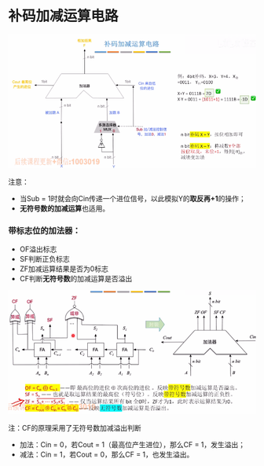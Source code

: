 # 补码加减运算电路

![image-20250623191524663](images/image-20250623191524663.png)

注意：

- 当Sub = 1时就会向Cin传递一个进位信号，以此模拟Y的**取反再+1**的操作；
- **无符号数的加减运算**也适用。



### 带标志位的加法器：

- OF溢出标志
- SF判断正负标志
- ZF加减运算结果是否为0标志
- CF判断**无符号数**的加减运算是否溢出

![image-20250623192403457](images/image-20250623192403457.png)

注：CF的原理采用了无符号数加减溢出判断

- 加法：Cin = 0，若Cout = 1（最高位产生进位），那么CF = 1，发生溢出；
- 减法：Cin = 1，若Cout = 0，那么CF = 1，也发生溢出。
